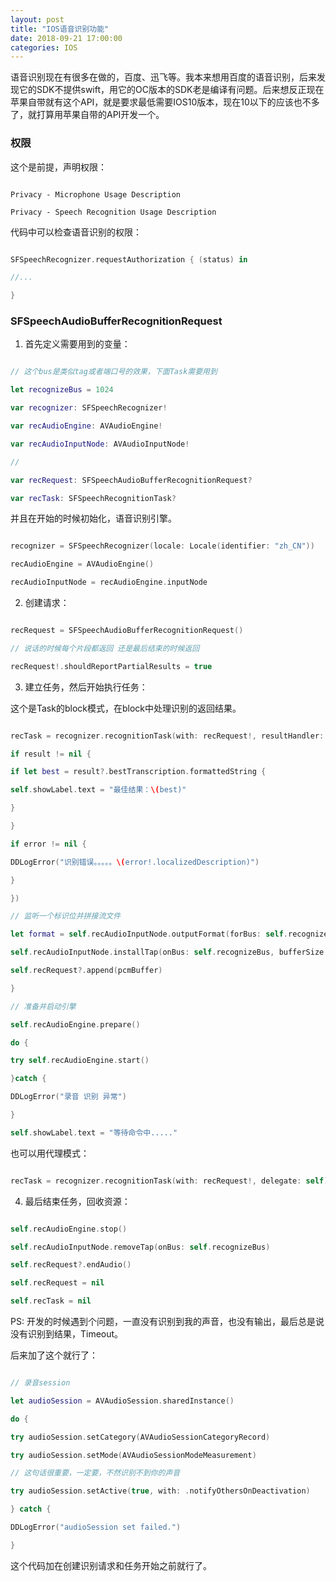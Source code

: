 ```yaml
---
layout: post
title: "IOS语音识别功能"
date: 2018-09-21 17:00:00
categories: IOS
---
```


语音识别现在有很多在做的，百度、迅飞等。我本来想用百度的语音识别，后来发现它的SDK不提供swift，用它的OC版本的SDK老是编译有问题。后来想反正现在苹果自带就有这个API，就是要求最低需要IOS10版本，现在10以下的应该也不多了，就打算用苹果自带的API开发一个。 

### 权限 

这个是前提，声明权限： 

``` 

Privacy - Microphone Usage Description 

Privacy - Speech Recognition Usage Description 

```

代码中可以检查语音识别的权限： 

```swift

SFSpeechRecognizer.requestAuthorization { (status) in 

//... 

} 

```

### SFSpeechAudioBufferRecognitionRequest 

1. 首先定义需要用到的变量： 

``` swift

// 这个bus是类似tag或者端口号的效果，下面Task需要用到 

let recognizeBus = 1024 

var recognizer: SFSpeechRecognizer! 

var recAudioEngine: AVAudioEngine! 

var recAudioInputNode: AVAudioInputNode! 

// 

var recRequest: SFSpeechAudioBufferRecognitionRequest? 

var recTask: SFSpeechRecognitionTask? 

```

并且在开始的时候初始化，语音识别引擎。 

``` swift

recognizer = SFSpeechRecognizer(locale: Locale(identifier: "zh_CN")) 

recAudioEngine = AVAudioEngine() 

recAudioInputNode = recAudioEngine.inputNode 

```

2. 创建请求： 

``` swift

recRequest = SFSpeechAudioBufferRecognitionRequest() 

// 说话的时候每个片段都返回 还是最后结束的时候返回 

recRequest!.shouldReportPartialResults = true 

```

3. 建立任务，然后开始执行任务： 

这个是Task的block模式，在block中处理识别的返回结果。 

``` swift

recTask = recognizer.recognitionTask(with: recRequest!, resultHandler: { (result, error) in 

if result != nil { 

if let best = result?.bestTranscription.formattedString { 

self.showLabel.text = "最佳结果：\(best)" 

} 

} 

if error != nil { 

DDLogError("识别错误。。。。。\(error!.localizedDescription)") 

} 

}) 

// 监听一个标识位并拼接流文件 

let format = self.recAudioInputNode.outputFormat(forBus: self.recognizeBus) 

self.recAudioInputNode.installTap(onBus: self.recognizeBus, bufferSize: 1024, format: format) { (pcmBuffer, time) in 

self.recRequest?.append(pcmBuffer) 

} 

// 准备并启动引擎 

self.recAudioEngine.prepare() 

do { 

try self.recAudioEngine.start() 

}catch { 

DDLogError("录音 识别 异常") 

} 

self.showLabel.text = "等待命令中....." 

```

也可以用代理模式： 

``` swift

recTask = recognizer.recognitionTask(with: recRequest!, delegate: self) 

```

4. 最后结束任务，回收资源： 

``` swift

self.recAudioEngine.stop() 

self.recAudioInputNode.removeTap(onBus: self.recognizeBus) 

self.recRequest?.endAudio() 

self.recRequest = nil 

self.recTask = nil 

```

PS: 开发的时候遇到个问题，一直没有识别到我的声音，也没有输出，最后总是说没有识别到结果，Timeout。 

后来加了这个就行了： 

``` swift

// 录音session 

let audioSession = AVAudioSession.sharedInstance() 

do { 

try audioSession.setCategory(AVAudioSessionCategoryRecord) 

try audioSession.setMode(AVAudioSessionModeMeasurement) 

// 这句话很重要，一定要，不然识别不到你的声音 

try audioSession.setActive(true, with: .notifyOthersOnDeactivation) 

} catch { 

DDLogError("audioSession set failed.") 

} 

```

这个代码加在创建识别请求和任务开始之前就行了。 


